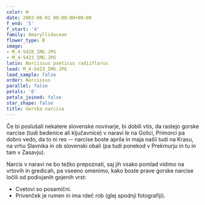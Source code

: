 ```yaml
---
color: W
date: 2003-06-01 00:00:00+00:00
f_end: '5'
f_start: '4'
family: Amaryllidaceae
flower_type: B
image:
- M_4-5420_IMG.JPG
- M_4-5423_IMG.JPG
latin: Narcissus poeticus radiiflorus
lead: M_4-5423_IMG.JPG
lead_sample: false
order: Narcissus
parallel: false
petals: '6'
petals_joined: false
star_shape: false
title: Gorska narcisa
---
```

Če bi poslušali nekatere slovenske novinarje, bi dobili vtis, da rastejo gorske narcise (tudi bedenice ali ključavnice) v naravi le na Golici, Primorci pa dobro vedo, da to ni res -- narcise boste aprila in maja našli tudi na Krasu, na vrhu Slavnika in ob slovenski obali (pa tudi ponekod v Prekmurju in tu in tam v Zasavju).

Narcis v naravi ne bo težko prepoznati, saj jih vsako pomlad vidimo na vrtovih in gredicah, pa vseeno omenimo, kako boste prave gorske narcise ločili od podivjanih gojenih vrst:

-   Cvetovi so posamični.
-   Privenček je rumen in ima rdeč rob (glej spodnji fotografiji).

